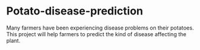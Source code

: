 # Potato-disease-prediction
Many farmers have been experiencing disease problems on their potatoes. This project will help farmers to predict the kind of disease affecting the plant.
